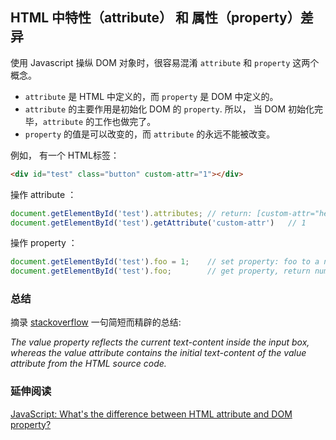 
## HTML 中特性（attribute） 和 属性（property）差异

使用 Javascript 操纵 DOM 对象时，很容易混淆 `attribute` 和 `property` 这两个概念。

* `attribute` 是 HTML 中定义的，而 `property` 是 DOM 中定义的。
* `attribute` 的主要作用是初始化 DOM 的 `property`. 所以， 当 DOM 初始化完毕，`attribute` 的工作也做完了。
* `property` 的值是可以改变的，而 `attribute` 的永远不能被改变。

例如， 有一个 HTML标签：
```html
<div id="test" class="button" custom-attr="1"></div>
```

操作 attribute ：
```javascript
document.getElementById('test').attributes; // return: [custom-attr="hello", class="button", id="test"]
document.getElementById('test').getAttribute('custom-attr')   // 1
```

操作 property ：
```javascript
document.getElementById('test').foo = 1;    // set property: foo to a number: 1
document.getElementById('test').foo;        // get property, return number: 1
```

### 总结

摘录 [stackoverflow](https://stackoverflow.com/questions/6003819/what-is-the-difference-between-properties-and-attributes-in-html#answer-6004028) 一句简短而精辟的总结:

*The value property reflects the current text-content inside the input box, whereas the value attribute contains the initial text-content of the value attribute from the HTML source code.*

### 延伸阅读
[JavaScript: What's the difference between HTML attribute and DOM property?](https://joji.me/en-us/blog/html-attribute-vs-dom-property/)   
